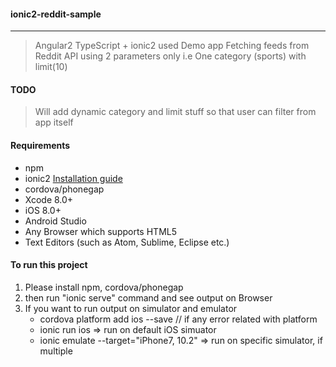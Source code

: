 #### ionic2-reddit-sample

---------

> Angular2 TypeScript + ionic2 used
> Demo app Fetching feeds from Reddit API using 2 parameters only  i.e One category (sports) with limit(10)

#### TODO
> Will add dynamic category and limit stuff so that user can filter from app itself

#### Requirements

- npm 
- ionic2 [Installation guide](https://ionicframework.com/docs/v2/setup/installation/)
- cordova/phonegap
- Xcode 8.0+
- iOS 8.0+
- Android Studio
- Any Browser which supports HTML5
- Text Editors (such as Atom, Sublime, Eclipse etc.)

#### To run this project
1. Please install npm, cordova/phonegap
2. then run "ionic serve" command and see output on Browser
3. If you want to run output on simulator and emulator
   - cordova platform add ios --save // if any error related with platform
   - ionic run ios => run on default iOS simuator
   - ionic emulate --target="iPhone7, 10.2" => run on specific simulator, if multiple
